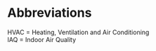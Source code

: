 Abbreviations
=============

HVAC = Heating, Ventilation and Air Conditioning  
IAQ = Indoor Air Quality  
